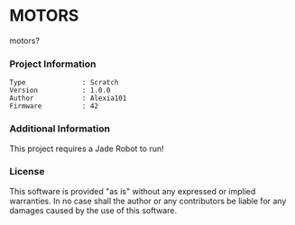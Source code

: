 MOTORS
================

motors?

### Project Information
```
Type              : Scratch
Version           : 1.0.0
Author            : Alexia101
Firmware          : 42
```

### Additional Information
This project requires a Jade Robot to run!

### License
This software is provided "as is" without any expressed or implied warranties.  In no case shall the author or any contributors be liable for any damages caused by the use of this software.

